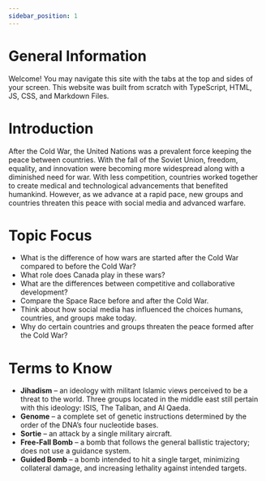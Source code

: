 ```yaml
---
sidebar_position: 1
---
```


# General Information

Welcome! You may navigate this site with the tabs at the top and sides of your screen. This website was built from scratch with TypeScript, HTML, JS, CSS, and Markdown Files.

# Introduction

After the Cold War, the United Nations was a prevalent force keeping the peace between countries. With the fall of the Soviet Union, freedom, equality, and innovation were becoming more widespread along with a diminished need for war. With less competition, countries worked together to create medical and technological advancements that benefited humankind. However, as we advance at a rapid pace, new groups and countries threaten this peace with social media and advanced warfare.

# Topic Focus

-	What is the difference of how wars are started after the Cold War compared to before the Cold War?
-	What role does Canada play in these wars?
-	What are the differences between competitive and collaborative development?
-	Compare the Space Race before and after the Cold War.
-	Think about how social media has influenced the choices humans, countries, and groups make today.
-	Why do certain countries and groups threaten the peace formed after the Cold War?

# Terms to Know

-	**Jihadism** – an ideology with militant Islamic views perceived to be a threat to the world. Three groups located in the middle east still pertain with this ideology: ISIS, The Taliban, and Al Qaeda.
-	**Genome** – a complete set of genetic instructions determined by the order of the DNA’s four nucleotide bases.
-	**Sortie** – an attack by a single military aircraft.
-	**Free-Fall Bomb** – a bomb that follows the general ballistic trajectory; does not use a guidance system.
-	**Guided Bomb** – a bomb intended to hit a single target, minimizing collateral damage, and increasing lethality against intended targets.
